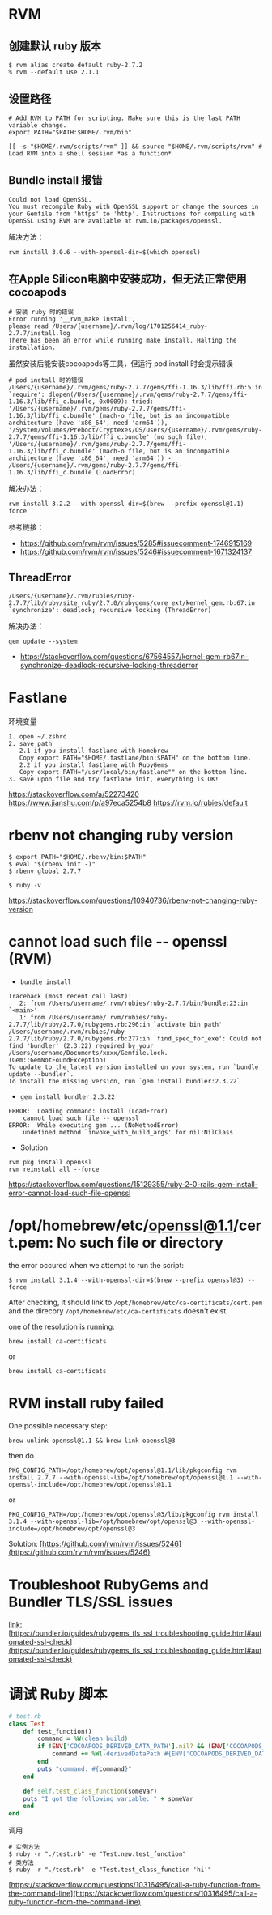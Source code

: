 # RVM

## 创建默认 ruby 版本

```
$ rvm alias create default ruby-2.7.2
% rvm --default use 2.1.1
```

## 设置路径

```
# Add RVM to PATH for scripting. Make sure this is the last PATH variable change.
export PATH="$PATH:$HOME/.rvm/bin"
```
```
[[ -s "$HOME/.rvm/scripts/rvm" ]] && source "$HOME/.rvm/scripts/rvm" # Load RVM into a shell session *as a function*
```

## Bundle install 报错

```
Could not load OpenSSL.
You must recompile Ruby with OpenSSL support or change the sources in your Gemfile from 'https' to 'http'. Instructions for compiling with OpenSSL using RVM are available at rvm.io/packages/openssl.
```
解决方法：
```
rvm install 3.0.6 --with-openssl-dir=$(which openssl)
```

## 在Apple Silicon电脑中安装成功，但无法正常使用 cocoapods

```
# 安装 ruby 时的错误
Error running '__rvm_make install',
please read /Users/{username}/.rvm/log/1701256414_ruby-2.7.7/install.log
There has been an error while running make install. Halting the installation.
```
虽然安装后能安装cocoapods等工具，但运行 pod install 时会提示错误

```
# pod install 时的错误
/Users/{username}/.rvm/gems/ruby-2.7.7/gems/ffi-1.16.3/lib/ffi.rb:5:in `require': dlopen(/Users/{username}/.rvm/gems/ruby-2.7.7/gems/ffi-1.16.3/lib/ffi_c.bundle, 0x0009): tried: '/Users/{username}/.rvm/gems/ruby-2.7.7/gems/ffi-1.16.3/lib/ffi_c.bundle' (mach-o file, but is an incompatible architecture (have 'x86_64', need 'arm64')), '/System/Volumes/Preboot/Cryptexes/OS/Users/{username}/.rvm/gems/ruby-2.7.7/gems/ffi-1.16.3/lib/ffi_c.bundle' (no such file), '/Users/{username}/.rvm/gems/ruby-2.7.7/gems/ffi-1.16.3/lib/ffi_c.bundle' (mach-o file, but is an incompatible architecture (have 'x86_64', need 'arm64')) - /Users/{username}/.rvm/gems/ruby-2.7.7/gems/ffi-1.16.3/lib/ffi_c.bundle (LoadError)
```

解决办法：
```
rvm install 3.2.2 --with-openssl-dir=$(brew --prefix openssl@1.1) --force
```
参考链接：
* https://github.com/rvm/rvm/issues/5285#issuecomment-1746915169
* https://github.com/rvm/rvm/issues/5246#issuecomment-1671324137

## ThreadError
```
/Users/{username}/.rvm/rubies/ruby-2.7.7/lib/ruby/site_ruby/2.7.0/rubygems/core_ext/kernel_gem.rb:67:in `synchronize': deadlock; recursive locking (ThreadError)
```
解决办法：
```
gem update --system
```
* https://stackoverflow.com/questions/67564557/kernel-gem-rb67in-synchronize-deadlock-recursive-locking-threaderror

# Fastlane

环境变量

```
1. open ~/.zshrc
2. save path
   2.1 if you install fastlane with Homebrew
   Copy export PATH="$HOME/.fastlane/bin:$PATH" on the bottom line.
   2.2 if you install fastlane with RubyGems
   Copy export PATH="/usr/local/bin/fastlane"" on the bottom line.
3. save upon file and try fastlane init, everything is OK!
```

https://stackoverflow.com/a/52273420
https://www.jianshu.com/p/a97eca5254b8
https://rvm.io/rubies/default

# rbenv not changing ruby version

```
$ export PATH="$HOME/.rbenv/bin:$PATH"
$ eval "$(rbenv init -)"
$ rbenv global 2.7.7

$ ruby -v
```
https://stackoverflow.com/questions/10940736/rbenv-not-changing-ruby-version

# cannot load such file -- openssl (RVM)

* `bundle install`
```
Traceback (most recent call last):
   2: from /Users/username/.rvm/rubies/ruby-2.7.7/bin/bundle:23:in `<main>'
   1: from /Users/username/.rvm/rubies/ruby-2.7.7/lib/ruby/2.7.0/rubygems.rb:296:in `activate_bin_path'
/Users/username/.rvm/rubies/ruby-2.7.7/lib/ruby/2.7.0/rubygems.rb:277:in `find_spec_for_exe': Could not find 'bundler' (2.3.22) required by your /Users/username/Documents/xxxx/Gemfile.lock. (Gem::GemNotFoundException)
To update to the latest version installed on your system, run `bundle update --bundler`.
To install the missing version, run `gem install bundler:2.3.22`
```
* `gem install bundler:2.3.22`
```
ERROR:  Loading command: install (LoadError)
	cannot load such file -- openssl
ERROR:  While executing gem ... (NoMethodError)
    undefined method `invoke_with_build_args' for nil:NilClass
```
* Solution
```
rvm pkg install openssl
rvm reinstall all --force
```

https://stackoverflow.com/questions/15129355/ruby-2-0-rails-gem-install-error-cannot-load-such-file-openssl

# /opt/homebrew/etc/openssl@1.1/cert.pem: No such file or directory

the error occured when we attempt to run the script:

```
$ rvm install 3.1.4 --with-openssl-dir=$(brew --prefix openssl@3) --force
```
After checking, it should link to `/opt/homebrew/etc/ca-certificats/cert.pem` and the direcory `/opt/homebrew/etc/ca-certificats` doesn't exist.

one of the resolution is running:

```
brew install ca-certificats
```
or
```
brew install ca-certificats
```

# RVM install ruby failed

One possible necessary step:

```
brew unlink openssl@1.1 && brew link openssl@3
```

then do
```
PKG_CONFIG_PATH=/opt/homebrew/opt/openssl@1.1/lib/pkgconfig rvm install 2.7.7 --with-openssl-lib=/opt/homebrew/opt/openssl@1.1 --with-openssl-include=/opt/homebrew/opt/openssl@1.1
```
or 
```
PKG_CONFIG_PATH=/opt/homebrew/opt/openssl@3/lib/pkgconfig rvm install 3.1.4 --with-openssl-lib=/opt/homebrew/opt/openssl@3 --with-openssl-include=/opt/homebrew/opt/openssl@3
```

Solution: [https://github.com/rvm/rvm/issues/5246](https://github.com/rvm/rvm/issues/5246)

# Troubleshoot RubyGems and Bundler TLS/SSL issues

link: [https://bundler.io/guides/rubygems_tls_ssl_troubleshooting_guide.html#automated-ssl-check](https://bundler.io/guides/rubygems_tls_ssl_troubleshooting_guide.html#automated-ssl-check)

# 调试 Ruby 脚本

```ruby
# test.rb
class Test
    def test_function()
        command = %W(clean build)
        if !ENV['COCOAPODS_DERIVED_DATA_PATH'].nil? && !ENV['COCOAPODS_DERIVED_DATA_PATH'].empty?
            command += %W(-derivedDataPath #{ENV['COCOAPODS_DERIVED_DATA_PATH']})
        end
        puts "command: #{command}"
    end

    def self.test_class_function(someVar)
	puts "I got the following variable: " + someVar
    end
end
```

调用

```
# 实例方法
$ ruby -r "./test.rb" -e "Test.new.test_function"
# 类方法
$ ruby -r "./test.rb" -e "Test.test_class_function 'hi'"
```

[https://stackoverflow.com/questions/10316495/call-a-ruby-function-from-the-command-line](https://stackoverflow.com/questions/10316495/call-a-ruby-function-from-the-command-line)
